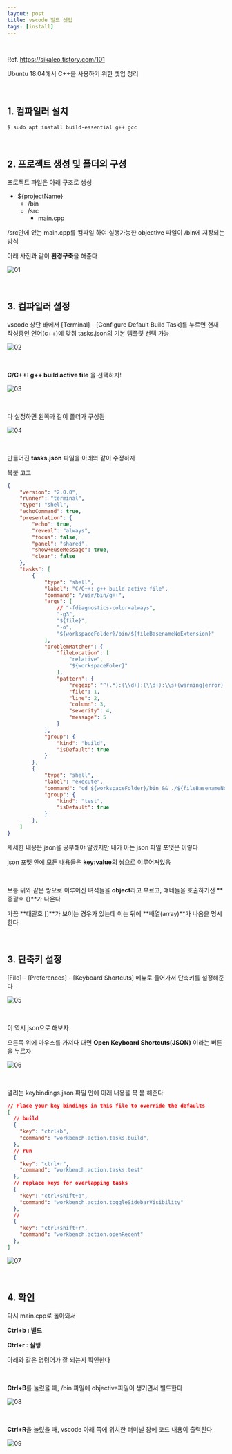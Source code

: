 ```yaml
---
layout: post
title: vscode 빌드 셋업
tags: [install]
---
```


<br/>

Ref. https://sikaleo.tistory.com/101

Ubuntu 18.04에서 C++을 사용하기 위한 셋업 정리

<br/>

## 1. 컴파일러 설치

~~~bash
$ sudo apt install build-essential g++ gcc
~~~

<br/>

## 2. 프로젝트 생성 및 폴더의 구성

프로젝트 파일은 아래 구조로 생성

* ${projectName}
  * /bin
  * /src
    * main.cpp

/src안에 있는 main.cpp를 컴파일 하여 실행가능한 objective 파일이 /bin에 저장되는 방식

아래 사진과 같이 **환경구축**을 해준다

![01](/assets/img/blog/ubuntu/2022-01-19/01.png)

<br/>

## 3. 컴파일러 설정

vscode 상단 바에서 [Terminal] - [Configure Default Build Task]를 누르면 현재 작성중인 언어(c++)에 맞춰 tasks.json의 기본 템플릿 선택 가능

![02](/assets/img/blog/ubuntu/2022-01-19/02.png)

<br/>

**C/C++: g++ build active file** 을 선택하자!

![03](/assets/img/blog/ubuntu/2022-01-19/03.png)

<br/>

다 설정하면 왼쪽과 같이 폴더가 구성됨

![04](/assets/img/blog/ubuntu/2022-01-19/04.png)

<br/>

만들어진 **tasks.json** 파일을 아래와 같이 수정하자

복붙 고고

~~~json
{
	"version": "2.0.0",
	"runner": "terminal",
	"type": "shell",
	"echoCommand": true,
	"presentation": {
		"echo": true,
		"reveal": "always",
		"focus": false,
		"panel": "shared",
		"showReuseMessage": true,
		"clear": false
	},
	"tasks": [
		{
			"type": "shell",
			"label": "C/C++: g++ build active file",
			"command": "/usr/bin/g++",
			"args": [
				// "-fdiagnostics-color=always",
				"-g3",
				"${file}",
				"-o",
				"${workspaceFolder}/bin/${fileBasenameNoExtension}"
			],
			"problemMatcher": {
				"fileLocation": [
					"relative",
					"${workspaceFoler}"
				],
				"pattern": {
					"regexp": "^(.*):(\\d+):(\\d+):\\s+(warning|error):\\s+(.*)$",
					"file": 1,
					"line": 2,
					"column": 3,
					"severity": 4,
					"message": 5
				}
			},
			"group": {
				"kind": "build",
				"isDefault": true
			}
		},
		{
			"type": "shell",
			"label": "execute",
			"command": "cd ${workspaceFolder}/bin && ./${fileBasenameNoExtension}",
			"group": {
				"kind": "test",
				"isDefault": true
			}
		},
	]
}
~~~

세세한 내용은 json을 공부해야 알겠지만 내가 아는 json 파일 포맷은 이렇다

json 포맷 안에 모든 내용들은 **key:value**의 쌍으로 이루어져있음

<br/>

보통 위와 같은 쌍으로 이루어진 녀석들을 **object**라고 부르고, 얘네들을 호출하기전 **중괄호 {}**가 나온다

가끔 **대괄호 []**가 보이는 경우가 있는데 이는 뒤에 **배열(array)**가 나옴을 명시한다

<br/>

## 3. 단축키 설정

[File] - [Preferences] - [Keyboard Shortcuts] 메뉴로 들어가서 단축키를 설정해준다

![05](/assets/img/blog/ubuntu/2022-01-19/05.png)

<br/>

이 역시 json으로 해보자

오른쪽 위에 마우스를 가져다 대면 **Open Keyboard Shortcuts(JSON)** 이라는 버튼을 누르자

![06](/assets/img/blog/ubuntu/2022-01-19/06.png)

<br/>

열리는 keybindings.json 파일 안에 아래 내용을 복 붙 해준다

~~~json
// Place your key bindings in this file to override the defaults
[
  // build
  {
    "key": "ctrl+b",
    "command": "workbench.action.tasks.build",
  },
  // run
  {
    "key": "ctrl+r",
    "command": "workbench.action.tasks.test"
  },
  // replace keys for overlapping tasks
  {
    "key": "ctrl+shift+b",
    "command": "workbench.action.toggleSidebarVisibility"
  },
  //
  {
    "key": "ctrl+shift+r",
    "command": "workbench.action.openRecent"
  },
]
~~~

![07](/assets/img/blog/ubuntu/2022-01-19/07.png)

<br/>

## 4. 확인

다시 main.cpp로 돌아와서

**Ctrl+b : 빌드**

**Ctrl+r : 실행**

아래와 같은 명령어가 잘 되는지 확인한다

<br/>

**Ctrl+B**를 눌렀을 때, /bin 파일에 objective파일이 생기면서 빌드한다

![08](/assets/img/blog/ubuntu/2022-01-19/08.png)

<br/>

**Ctrl+R**을 눌렀을 때, vscode 아래 쪽에 위치한 터미널 창에 코드 내용이 출력된다

![09](/assets/img/blog/ubuntu/2022-01-19/09.png)